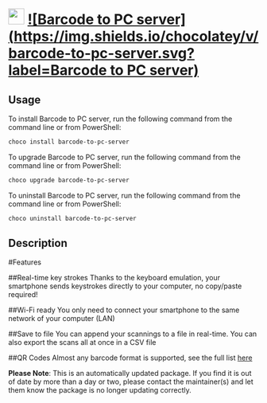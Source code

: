 ﻿# <img src="https://cdn.jsdelivr.net/gh/mkevenaar/chocolatey-packages@0be2256749eb0618e325047a83c26f63ec96aeb9/icons/barcode-to-pc-server.png" width="32" height="32"/> [![Barcode to PC server](https://img.shields.io/chocolatey/v/barcode-to-pc-server.svg?label=Barcode to PC server)](https://chocolatey.org/packages/barcode-to-pc-server)

## Usage
To install Barcode to PC server, run the following command from the command line or from PowerShell:
```powershell
choco install barcode-to-pc-server
```

To upgrade Barcode to PC server, run the following command from the command line or from PowerShell:
```powershell
choco upgrade barcode-to-pc-server
```

To uninstall Barcode to PC server, run the following command from the command line or from PowerShell:
```powershell
choco uninstall barcode-to-pc-server
```

## Description
#Features

##Real-time key strokes
Thanks to the keyboard emulation, your smartphone sends keystrokes directly to your computer, no copy/paste required!

##Wi-Fi ready
You only need to connect your smartphone to the same network of your computer (LAN)

##Save to file
You can append your scannings to a file in real-time. You can also export the scans all at once in a CSV file

##QR Codes
Almost any barcode format is supported, see the full list [here](https://github.com/phonegap/phonegap-plugin-barcodescanner#using-the-plugin)

**Please Note**: This is an automatically updated package. If you find it is
out of date by more than a day or two, please contact the maintainer(s) and
let them know the package is no longer updating correctly.

